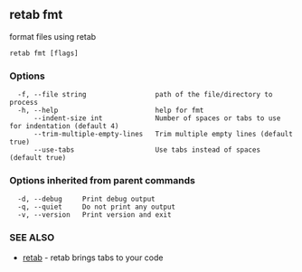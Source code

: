 ## retab fmt

format files using retab

```
retab fmt [flags]
```

### Options

```
  -f, --file string                 path of the file/directory to process
  -h, --help                        help for fmt
      --indent-size int             Number of spaces or tabs to use for indentation (default 4)
      --trim-multiple-empty-lines   Trim multiple empty lines (default true)
      --use-tabs                    Use tabs instead of spaces (default true)
```

### Options inherited from parent commands

```
  -d, --debug     Print debug output
  -q, --quiet     Do not print any output
  -v, --version   Print version and exit
```

### SEE ALSO

* [retab](retab.md)	 - retab brings tabs to your code

